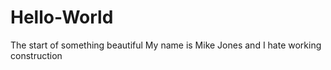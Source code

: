 # Hello-World
The start of something beautiful 
My name is Mike Jones and I hate working construction

